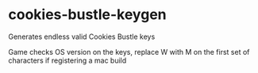 # cookies-bustle-keygen
Generates endless valid Cookies Bustle keys

Game checks OS version on the keys, replace W with M on the first set of characters if registering a mac build
